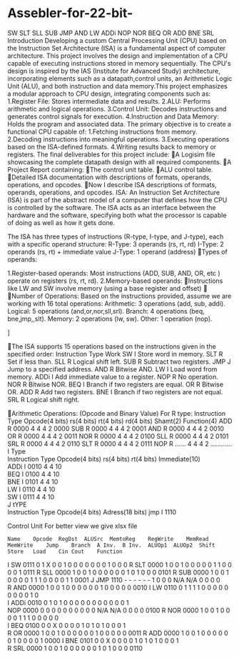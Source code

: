 # Assebler-for-22-bit-





SW SLT SLL SUB JMP AND LW ADDi NOP NOR BEQ OR ADD BNE SRL
Introduction
Developing a custom Central Processing Unit (CPU) based on the Instruction Set Architecture (ISA) is a fundamental aspect of computer architecture. This project involves the design and implementation of a CPU capable of executing instructions stored in memory sequentially. The CPU's design is inspired by the IAS (Institute for Advanced Study) architecture, incorporating elements such as a datapath,control units, an Arithmetic Logic Unit (ALU), and both instruction and data memory.This project emphasizes a modular approach to CPU design, integrating components such as:
1.Register File: Stores intermediate data and results.
2.ALU: Performs arithmetic and logical operations.
3.Control Unit: Decodes instructions and generates control signals for execution.
4.Instruction and Data Memory: Holds the program and associated data.
The primary objective is to create a functional CPU capable of:
1.Fetching instructions from memory.
2.Decoding instructions into meaningful operations.
3.Executing operations based on the ISA-defined formats.
4.Writing results back to memory or registers.
The final deliverables for this project include:
A Logisim file showcasing the complete datapath design with all required components.
A Project Report containing: 
The control unit table.
ALU control table.
Detailed ISA documentation with descriptions of formats, operands, operations, and opcodes.
Now I describe ISA descriptions of formats, operands, operations, and opcodes.
ISA:
An Instruction Set Architecture (ISA) is part of the abstract model of a computer that defines how the CPU is controlled by the software. The ISA acts as an interface between the hardware and the software, specifying both what the processor is capable of doing as well as how it gets done.

The ISA has three types of instructions (R-type, I-type, and J-type), each with a specific operand structure:
R-Type: 3 operands (rs, rt, rd)
I-Type: 2 operands (rs, rt) + immediate value
J-Type: 1 operand (address)
Types of operands:

1.Register-based operands:
Most instructions (ADD, SUB, AND, OR, etc ) operate on registers (rs, rt, rd).
2.Memory-based operands:
Instructions like LW and SW involve memory (using a base register and offset)

Number of Operations:
Based on the instructions provided, assume we are working with 16 total operations:
Arithmetic: 3 operations (add, sub, addi).
Logical: 5 operations (and,or,nor,sll,srl).
Branch: 4 operations (beq, bne,jmp,,slt).
Memory: 2 operations (lw, sw).
Other: 1 operation (nop).


]



The ISA supports 15 operations based on the instructions given in the specified order:
Instruction	   Type	Work
SW	I	Store word in memory.
SLT	R	Set if less than.
SLL	R	Logical shift left.
SUB	R	Subtract two registers.
JMP	J	Jump to a specified address.
AND	R	Bitwise AND.
LW	I	Load word from memory.
ADDi	I	Add immediate value to a register.
NOP	R	No operation.
NOR	R	Bitwise NOR.
BEQ	I	Branch if two registers are equal.
OR	R	Bitwise OR.
ADD	R	Add two registers.
BNE	I	Branch if two registers are not equal.
SRL	R	Logical shift right.


Arithmetic Operations: (Opcode and Binary Value)
For R type:
Instruction	Type	Opcode(4 bits)	rs(4 bits)	rt(4 bits)	rd(4 bits)	Shamt(2)	Function(4)
ADD	R	0000	4	4	4	2	0000
SUB	R	0000	4	4	4	2	0001
AND	R	0000	4	4	4	2	0010
OR	R	0000	4	4	4	   2	0011
NOR	R	0000	4	4	4	2	0100
SLL	R	0000	4	4	4	2	0101
SRL	R	0000	4	4	4	2	0110
SLT	R	0000	4	4	4	2	    0111
NOP	R	......	4	4	4	2	           …………
		   I Type					
Instruction	Type	Opcode(4 bits)	rs(4 bits)	rt(4 bits)	Immediate(10)		
ADDi	I	0010	4	4	10		
BEQ	I	0100	4	4	10		
BNE	I	0101	4	4	10		
LW	I	0110	4	4	10		
SW	I	0111	4	4	10 		
			J tYPE				
Instruction	Type	Opcode(4 bits)	Adress(18 bits)
jmp	I	1110	


Control Unit
For better view we give xlsx file

	Name	Opcode	RegDst	ALUSrc	MemtoReg	RegWrite	MemRead	MemWrite	Jump	Branch	A Inv.	B Inv.	ALUOp1	ALUOp2	Shift	Store	Load	Cin	Cout	Function
I	SW	0111	0	1	X	0	0	1	0	0	0	0	0	0	0	1	0		0	0
R	SLT	0000	1	0	0	1	0	0	0	0	0	1	1	0	0	0	0		1	0111
R	SLL	0000	1	0	0	1	0	0	0	0	0	0	1	0	1	0	0		0	0101
R	SUB	0000	1	0	0	1	0	0	0	0	1	1	1	0	0	0	0	1	1	0001
J	JMP	1110	-	-	-	-	-	-	1	0	0	0	N/A	N/A	0	0	0		0	
R	AND	0000	1	0	0	1	0	0	0	0	0	0	1	0	0	0	0		0	0010
I	LW	0110	0	1	1	1	1	0	0	0	0	0	0	0	0	0	1		0	
I	ADDi	0010	0	1	0	1	0	0	0	0	0	0	0	0	0	0	0		1	
	NOP	0000	0	0	0	0	0	0	0	0	0	0	N/A	N/A	0	0	0		0	0100
R	NOR	0000	1	0	0	1	0	0	0	0	1	1	1	0	0	0	0		0	
I	BEQ	0100	0	0	X	0	0	0	0	1	0	1	0	1	0	0	0		1	
R	OR	0000	1	0	0	1	0	0	0	0	0	0	1	0	0	0	0		0	0011
R	ADD	0000	1	0	0	1	0	0	0	0	0	0	1	0	0	0	0		1	0000
I	BNE	0101	0	0	X	0	0	0	0	1	0	1	0	1	0	0	0		1	
R	SRL	0000	1	0	0	1	0	0	0	0	0	0	1	0	1	0	0		0	0110



















































































